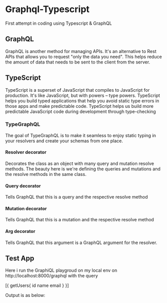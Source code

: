 # Graphql-Typescript
First attempt in coding using Typescript &amp; GraphQL

## GraphQL
GraphQL is another method for managing APIs. It's an alternative to Rest APIs that allows you to request "only the data you need". This helps reduce the amount of data that needs to be sent to the client from the server.
## TypeScript
TypeScript is a superset of JavaScript that compiles to JavaScript for production. It's like JavaScript, but with powers – type powers.
TypeScript helps you build typed applications that help you avoid static type errors in those apps and make predictable code.
TypeScript helps us build more predictable JavaScript code during development through type-checking

### TypeGraphQL
The goal of TypeGraphQL is to make it seamless to enjoy static typing in your resolvers and create your schemas from one place.
#### Resolver decorator
 Decorates the class as an object with many query and mutation resolve methods. The beauty here is we're defining the queries and mutations and the resolve methods in the same class.

#### Query decorator
Tells GraphQL that this is a query and the respective resolve method

#### Mutation decorator
Tells GraphQL that this is a mutation and the respective resolve method

#### Arg decorator
Tells GraphQL that this argument is a GraphQL argument for the resolver.

## Test App
Here i run the GraphiQL playgroud on my local env on http://localhost:8000/graphql with the query 

[{
  getUsers{
    id
    name
    email
  }
}]

Output is as below:

